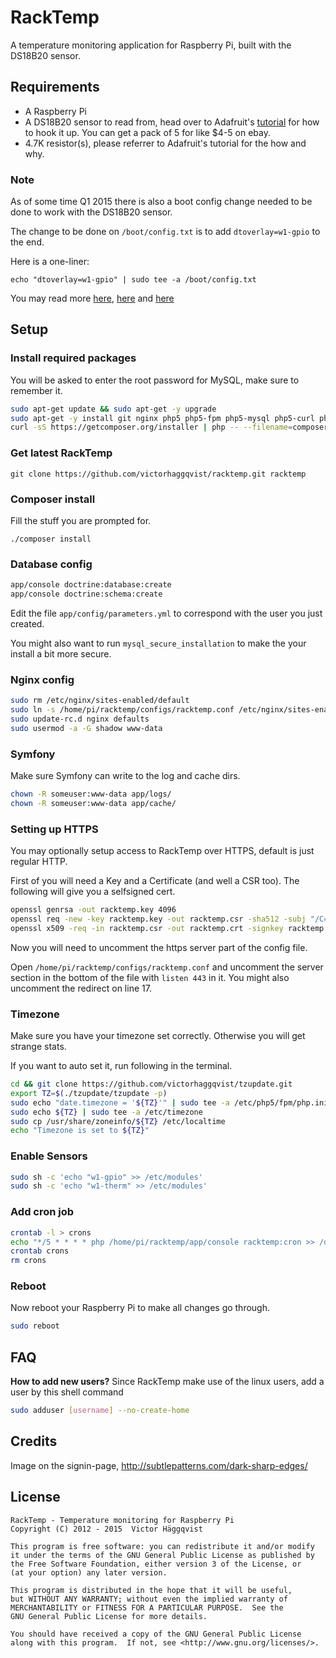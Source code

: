# RackTemp

A temperature monitoring application for Raspberry Pi, built with the DS18B20 sensor.

## Requirements
- A Raspberry Pi
- A DS18B20 sensor to read from, head over to Adafruit's [tutorial](http://learn.adafruit.com/adafruits-raspberry-pi-lesson-11-ds18b20-temperature-sensing) for how to hook it up. You can get a pack of 5 for like $4-5 on ebay.
- 4.7K resistor(s), please referrer to Adafruit's tutorial for the how and why.

### Note
As of some time Q1 2015 there is also a boot config change needed to be done to work with the DS18B20 sensor.

The change to be done on `/boot/config.txt` is to add `dtoverlay=w1-gpio` to the end.

Here is a one-liner:
```
echo "dtoverlay=w1-gpio" | sudo tee -a /boot/config.txt
```

You may read more [here](https://www.raspberrypi.org/forums/viewtopic.php?f=28&t=97314), [here](https://www.raspberrypi.org/forums/viewtopic.php?f=37&t=98407) and [here](https://raspberrypi.stackexchange.com/a/27570/4407)

## Setup

### Install required packages
You will be asked to enter the root password for MySQL, make sure to remember it.

```sh
sudo apt-get update && sudo apt-get -y upgrade
sudo apt-get -y install git nginx php5 php5-fpm php5-mysql php5-curl php5-cli mysql-server whois unzip
curl -sS https://getcomposer.org/installer | php -- --filename=composer
```

### Get latest RackTemp

    git clone https://github.com/victorhaggqvist/racktemp.git racktemp

### Composer install
Fill the stuff you are prompted for.

    ./composer install

### Database config

```sh
app/console doctrine:database:create
app/console doctrine:schema:create
```

Edit the file `app/config/parameters.yml` to correspond with the user you just created.

You might also want to run `mysql_secure_installation` to make the your install a bit more secure.

### Nginx config
```sh
sudo rm /etc/nginx/sites-enabled/default
sudo ln -s /home/pi/racktemp/configs/racktemp.conf /etc/nginx/sites-enabled/racktemp.conf
sudo update-rc.d nginx defaults
sudo usermod -a -G shadow www-data
```

### Symfony
Make sure Symfony can write to the log and cache dirs.
```sh
chown -R someuser:www-data app/logs/
chown -R someuser:www-data app/cache/
```

### Setting up HTTPS
You may optionally setup access to RackTemp over HTTPS, default is just regular HTTP.

First of you will need a Key and a Certificate (and well a CSR too). The following will give you a selfsigned cert.
```sh
openssl genrsa -out racktemp.key 4096
openssl req -new -key racktemp.key -out racktemp.csr -sha512 -subj "/C=SE/ST=Some State/O=Foo/CN=example.com/"
openssl x509 -req -in racktemp.csr -out racktemp.crt -signkey racktemp.key -days 1000
```

Now you will need to uncomment the https server part of the config file.

Open `/home/pi/racktemp/configs/racktemp.conf` and uncomment the server section in the bottom of the file with `listen 443` in it. You might also uncomment the redirect on line 17.

### Timezone
Make sure you have your timezone set correctly. Otherwise you will get strange stats.

If you want to auto set it, run following in the terminal.
```sh
cd && git clone https://github.com/victorhaggqvist/tzupdate.git
export TZ=$(./tzupdate/tzupdate -p)
sudo echo "date.timezone = '${TZ}'" | sudo tee -a /etc/php5/fpm/php.ini
sudo echo ${TZ} | sudo tee -a /etc/timezone
sudo cp /usr/share/zoneinfo/${TZ} /etc/localtime
echo "Timezone is set to ${TZ}"
```

### Enable Sensors
```sh
sudo sh -c 'echo "w1-gpio" >> /etc/modules'
sudo sh -c 'echo "w1-therm" >> /etc/modules'
```

### Add cron job
```sh
crontab -l > crons
echo "*/5 * * * * php /home/pi/racktemp/app/console racktemp:cron >> /dev/null" >> crons
crontab crons
rm crons
```

### Reboot
Now reboot your Raspberry Pi to make all changes go through.
```sh
sudo reboot
```

## FAQ
**How to add new users?**
Since RackTemp make use of the linux users, add a user by this shell command

```sh
sudo adduser [username] --no-create-home
```

## Credits
Image on the signin-page, http://subtlepatterns.com/dark-sharp-edges/

## License

    RackTemp - Temperature monitoring for Raspberry Pi
    Copyright (C) 2012 - 2015  Victor Häggqvist

    This program is free software: you can redistribute it and/or modify
    it under the terms of the GNU General Public License as published by
    the Free Software Foundation, either version 3 of the License, or
    (at your option) any later version.

    This program is distributed in the hope that it will be useful,
    but WITHOUT ANY WARRANTY; without even the implied warranty of
    MERCHANTABILITY or FITNESS FOR A PARTICULAR PURPOSE.  See the
    GNU General Public License for more details.

    You should have received a copy of the GNU General Public License
    along with this program.  If not, see <http://www.gnu.org/licenses/>.
